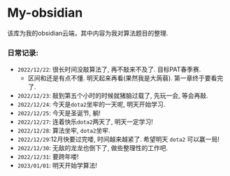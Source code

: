 # My-obsidian

该库为我的obsidian云端，其中内容为我对算法题目的整理.

### 日常记录:

- `2022/12/22`: 很长时间没敲算法了, 再不敲来不及了. 目标PAT春季赛.
  - 区间和还是有点不懂. 明天起来再看(果然我是大蒟蒻). 第一章终于要看完了.
- `2022/12/23`: 敲到第五个小时的时候就猪脑过载了, 先玩一会, 等会再敲.
- `2022/12/24`: 今天是`dota2`坐牢的一天呢, 明天开始学习.
- `2022/12/25`: 今天是圣诞节, 躺!
- `2022/12/27`: 连着快乐`dota2`两天了, 明天一定学习!
- `2022/12/28`: 算法坐牢, `dota2`坐牢.
- `2022/12/29`:12月快要过完喽, 时间越来越紧了. 希望明天 `dota2` 可以赢一局!
- `2022/12/30`: 无敌的龙龙也倒下了, 做些整理性的工作吧.
- `2022/12/31`: 要跨年喽!
- `2023/01/01`: 明天开始学算法!
